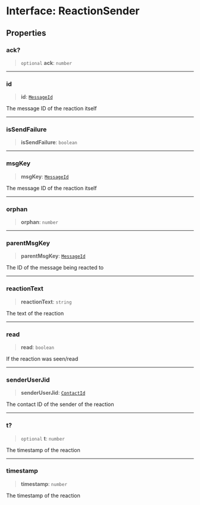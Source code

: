 # Interface: ReactionSender

## Properties

### ack?

> `optional` **ack**: `number`

***

### id

> **id**: [`MessageId`](/reference/api/model/aliases/type-aliases/MessageId.md)

The message ID of the reaction itself

***

### isSendFailure

> **isSendFailure**: `boolean`

***

### msgKey

> **msgKey**: [`MessageId`](/reference/api/model/aliases/type-aliases/MessageId.md)

The message ID of the reaction itself

***

### orphan

> **orphan**: `number`

***

### parentMsgKey

> **parentMsgKey**: [`MessageId`](/reference/api/model/aliases/type-aliases/MessageId.md)

The ID of the message being reacted to

***

### reactionText

> **reactionText**: `string`

The text of the reaction

***

### read

> **read**: `boolean`

If the reaction was seen/read

***

### senderUserJid

> **senderUserJid**: [`ContactId`](/reference/api/model/aliases/type-aliases/ContactId.md)

The contact ID of the sender of the reaction

***

### t?

> `optional` **t**: `number`

The timestamp of the reaction

***

### timestamp

> **timestamp**: `number`

The timestamp of the reaction

